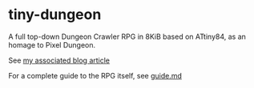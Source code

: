 # tiny-dungeon
A full top-down Dungeon Crawler RPG in 8KiB based on ATtiny84, as an homage to Pixel Dungeon.

See [my associated blog article](https://mrcoconuat.github.io/posts/tiny-dungeon/dungeon.html)

For a complete guide to the RPG itself, see [guide.md](guide.md)